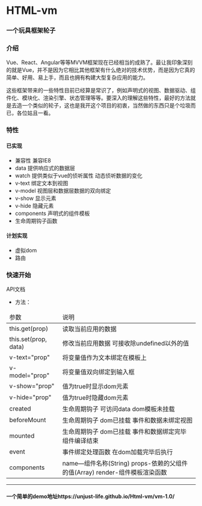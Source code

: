 HTML-vm
======

### 一个玩具框架轮子

### 介绍

  Vue、React、Angular等等MVVM框架现在已经相当的成熟了。最让我印象深刻的就是Vue，并不是因为它相比其他框架有什么绝对的技术优势，而是因为它真的简单、好用、易上手，而且也拥有构建大型复杂应用的能力。

  这些框架带来的一些特性目前已经算是常识了，例如声明式的视图、数据驱动、组件化、模块化、渲染引擎、状态管理等等。要深入的理解这些特性，最好的方法就是去造一个类似的轮子，这也是我开这个项目的初衷，当然做的东西只是个垃圾而已，各位姑且一看。

### 特性

#### 已实现

* 兼容性   兼容IE8
* data    提供响应式的数据层
* watch   提供类似于vue的侦听属性  动态侦听数据的变化
* v-text  绑定文本到视图
* v-model 视图层和数据层数据的双向绑定
* v-show  显示元素
* v-hide  隐藏元素
* components 声明式的组件模板
* 生命周期钩子函数

#### 计划实现

* 虚拟dom
* 路由

### 快速开始

API文档


- 方法：
<table>
  <thead>
    <tr>
        <td>参数</td>
        <td>说明</td>
    </tr>
  </thead>
  <tobody>
    <tr>
      <td>this.get(prop)</td>
      <td>读取当前应用的数据</td>
    </tr>
    <tr>
      <td>this.set(prop, data)</td>
      <td>修改当前应用数据 可接收除undefined以外的值</td>
    </tr>
    <tr>
      <td>v-text="prop"</td>
      <td>将变量值作为文本绑定在模板上</td>
    </tr>
    <tr>
      <td>v-model="prop"</td>
      <td>将变量值双向绑定到输入框</td>
    </tr>
    <tr>
      <td>v-show="prop"</td>
      <td>值为true时显示dom元素</td>
    </tr>
    <tr>
      <td>v-hide="prop"</td>
      <td>值为true时隐藏dom元素</td>
    </tr>
    <tr>
      <td>created</td>
      <td>生命周期钩子 可访问data  dom模板未挂载</td>
    </tr>
    <tr>
      <td>beforeMount</td>
      <td>生命周期钩子 dom已挂载  事件和数据未绑定视图</td>
    </tr>
    <tr>
      <td>mounted</td>
      <td>生命周期钩子 dom已挂载  事件和数据绑定完毕 组件编译结束</td>
    </tr>
    <tr>
      <td>event</td>
      <td>事件绑定处理函数  在dom加载完毕后执行</td>
    </tr>
    <tr>
      <td>components</td>
      <td>name—组件名称(String) props-依赖的父组件的值(Array) render-组件模板渲染函数</td>
    </tr>
  </tobody>
</table>

---
#### 一个简单的demo地址https://unjust-life.github.io/Html-vm/vm-1.0/
